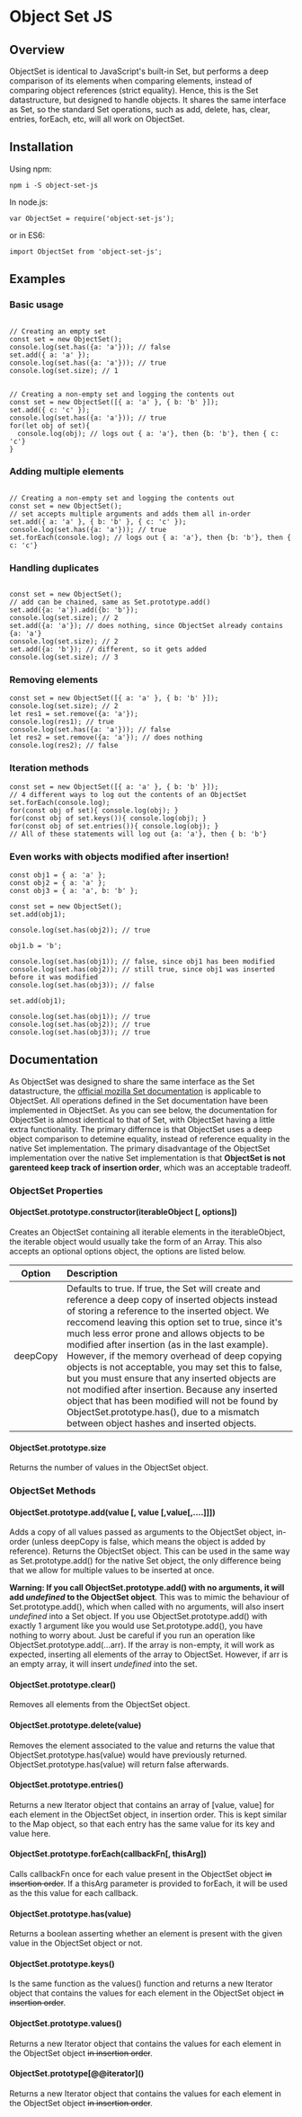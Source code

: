 
# Object Set JS

  

## Overview

ObjectSet is identical to JavaScript's built-in Set, but performs a deep comparison of its elements when comparing elements, instead of comparing object references (strict equality). Hence, this is the Set datastructure, but designed to handle objects. It shares the same interface as Set, so the standard Set operations, such as add, delete, has, clear, entries, forEach, etc, will all work on ObjectSet.

## Installation
Using npm:
 ```
 npm i -S object-set-js
 ```
In node.js:
```
var ObjectSet = require('object-set-js');
```
or in ES6:
```
import ObjectSet from 'object-set-js';
```

## Examples

### Basic usage
```

// Creating an empty set
const set = new ObjectSet();
console.log(set.has({a: 'a'})); // false
set.add({ a: 'a' });
console.log(set.has({a: 'a'})); // true
console.log(set.size); // 1

```

```

// Creating a non-empty set and logging the contents out
const set = new ObjectSet([{ a: 'a' }, { b: 'b' }]);
set.add({ c: 'c' });
console.log(set.has({a: 'a'})); // true
for(let obj of set){
  console.log(obj); // logs out { a: 'a'}, then {b: 'b'}, then { c: 'c'}
}

```

### Adding multiple elements
```

// Creating a non-empty set and logging the contents out
const set = new ObjectSet();
// set accepts multiple arguments and adds them all in-order
set.add({ a: 'a' }, { b: 'b' }, { c: 'c' });
console.log(set.has({a: 'a'})); // true
set.forEach(console.log); // logs out { a: 'a'}, then {b: 'b'}, then { c: 'c'}

```

### Handling duplicates

```

const set = new ObjectSet();
// add can be chained, same as Set.prototype.add()
set.add({a: 'a'}).add({b: 'b'});
console.log(set.size); // 2
set.add({a: 'a'}); // does nothing, since ObjectSet already contains {a: 'a'}
console.log(set.size); // 2
set.add({a: 'b'}); // different, so it gets added
console.log(set.size); // 3

```

### Removing elements

```
const set = new ObjectSet([{ a: 'a' }, { b: 'b' }]);
console.log(set.size); // 2
let res1 = set.remove({a: 'a'});
console.log(res1); // true
console.log(set.has({a: 'a'})); // false
let res2 = set.remove({a: 'a'}); // does nothing
console.log(res2); // false

```



### Iteration methods

```
const set = new ObjectSet([{ a: 'a' }, { b: 'b' }]);
// 4 different ways to log out the contents of an ObjectSet
set.forEach(console.log);
for(const obj of set){ console.log(obj); }
for(const obj of set.keys()){ console.log(obj); }
for(const obj of set.entries()){ console.log(obj); }
// All of these statements will log out {a: 'a'}, then { b: 'b'}
```

### Even works with objects modified after insertion!
```
const obj1 = { a: 'a' };
const obj2 = { a: 'a' };
const obj3 = { a: 'a', b: 'b' };

const set = new ObjectSet();
set.add(obj1);

console.log(set.has(obj2)); // true

obj1.b = 'b';

console.log(set.has(obj1)); // false, since obj1 has been modified
console.log(set.has(obj2)); // still true, since obj1 was inserted before it was modified
console.log(set.has(obj3)); // false

set.add(obj1);

console.log(set.has(obj1)); // true
console.log(set.has(obj2)); // true
console.log(set.has(obj3)); // true
```

## Documentation
  

As ObjectSet was designed to share the same interface as the Set datastructure, the [official mozilla Set documentation](https://developer.mozilla.org/en-US/docs/Web/JavaScript/Reference/Global_Objects/Set) is applicable to ObjectSet. All operations defined in the Set documentation have been implemented in ObjectSet. As you can see below, the documentation for ObjectSet is almost identical to that of Set, with ObjectSet having a little extra functionality. The primary differnce is that ObjectSet uses a deep object comparison to detemine equality, instead of reference equality in the native Set implementation. The primary disadvantage of the ObjectSet implementation over the native Set implementation is that **ObjectSet is not garenteed keep track of insertion order**, which was an acceptable tradeoff.
  

### ObjectSet Properties

#### ObjectSet.prototype.constructor(iterableObject [, options])

Creates an ObjectSet containing all iterable elements in the iterableObject, the iterable object would usually take the form of an Array. This also accepts an optional options object, the options are listed below.

| Option | Description | 
| :----------: |:-------------|
| deepCopy | Defaults to true. If true, the Set will create and reference a deep copy of inserted objects instead of storing a reference to the inserted object. We reccomend leaving this option set to true, since it's much less error prone and allows objects to be modified after insertion (as in the last example). However, if the memory overhead of deep copying objects is not acceptable, you may set this to false, but you must ensure that any inserted objects are not modified after insertion. Because any inserted object that has been modified will not be found by ObjectSet.prototype.has(), due to a mismatch between object hashes and inserted objects.|


#### ObjectSet.prototype.size

Returns the number of values in the ObjectSet object.

### ObjectSet Methods

#### ObjectSet.prototype.add(value [, value [,value[,....]]])

Adds a copy of all values passed as arguments to the ObjectSet object, in-order (unless deepCopy is false, which means the object is added by reference). Returns the ObjectSet object. This can be used in the same way as Set.prototype.add() for the native Set object, the only difference being that we allow for multiple values to be inserted at once.

**Warning: If you call ObjectSet.prototype.add() with no arguments, it will add *undefined* to the ObjectSet object**. This was to mimic the behaviour of Set.prototype.add(), which when called with no arguments, will also insert *undefined* into a Set object. If you use ObjectSet.prototype.add() with exactly 1 argument like you would use Set.prototype.add(), you have nothing to worry about. Just be careful if you run an operation like ObjectSet.prototype.add(...arr). If the array is non-empty, it will work as expected, inserting all elements of the array to ObjectSet. However, if arr is an empty array, it will insert *undefined* into the set.

#### ObjectSet.prototype.clear()

Removes all elements from the ObjectSet object.

#### ObjectSet.prototype.delete(value)

Removes the element associated to the value and returns the value that ObjectSet.prototype.has(value) would have previously returned. ObjectSet.prototype.has(value) will return false afterwards.

#### ObjectSet.prototype.entries()

Returns a new Iterator object that contains an array of [value, value] for each element in the ObjectSet object, in insertion order. This is kept similar to the Map object, so that each entry has the same value for its key and value here.

#### ObjectSet.prototype.forEach(callbackFn[, thisArg])

Calls callbackFn once for each value present in the ObjectSet object ~~in insertion order~~. If a thisArg parameter is provided to forEach, it will be used as the this value for each callback.

#### ObjectSet.prototype.has(value)

Returns a boolean asserting whether an element is present with the given value in the ObjectSet object or not.

#### ObjectSet.prototype.keys()

Is the same function as the values() function and returns a new Iterator object that contains the values for each element in the ObjectSet object ~~in insertion order~~.

#### ObjectSet.prototype.values()

Returns a new Iterator object that contains the values for each element in the ObjectSet object ~~in insertion order~~.

#### ObjectSet.prototype\[@@iterator]()

Returns a new Iterator object that contains the values for each element in the ObjectSet object ~~in insertion order~~.
